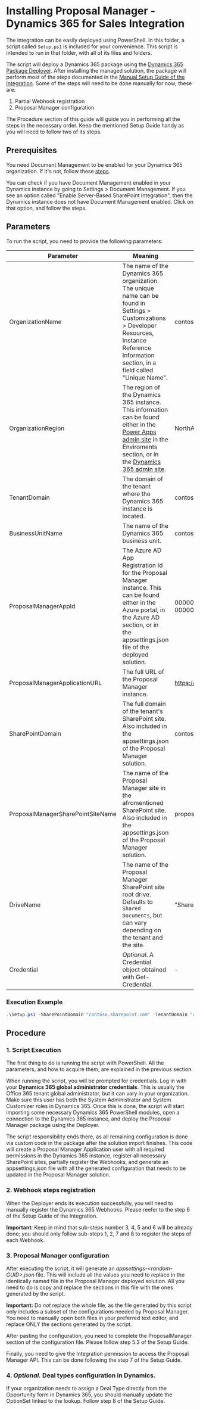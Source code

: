 # Installing Proposal Manager - Dynamics 365 for Sales Integration
The integration can be easily deployed using PowerShell. In this folder, a script called `Setup.ps1` is included for your convenience. This script is intended to run in that folder, with all of its files and folders.

The script will deploy a Dynamics 365 package using the [Dynamics 365 Package Deployer](https://docs.microsoft.com/en-us/dynamics365/customer-engagement/admin/deploy-packages-using-package-deployer-windows-powershell). After installing the managed solution, the package will perform most of the steps documented in the [Manual Setup Guide of the Integration](https://github.com/OfficeDev/ProposalManager/blob/master/Manual%20Dynamics%20Integration/Documents/Setup%20Guide.md). Some of the steps will need to be done manually for now; these are:

 1. Partial Webhook registration
 2. Proposal Manager configuration

The Procedure section of this guide will guide you in performing all the steps in the necessary order. Keep the mentioned Setup Guide handy as you will need to follow two of its steps.

## Prerequisites

You need Document Management to be enabled for your Dynamics 365 organization. If it's not, follow these [steps](https://docs.microsoft.com/en-us/dynamics365/customer-engagement/admin/set-up-dynamics-365-online-to-use-sharepoint-online#configure-a-new-organization).

You can check if you have Document Management enabled in your Dynamics instance by going to Settings > Document Management. If you see an option called "Enable Server-Based SharePoint Integration", then the Dynamics instance does not have Document Management enabled. Click on that option, and follow the steps.

## Parameters

To run the script, you need to provide the following parameters:

Parameter|Meaning|Example
---------|-------|-------
OrganizationName|The name of the Dynamics 365 organization. The unique name can be found in Settings > Customizations > Developer Resources, Instance Reference Information section, in a field called "Unique Name".|contoso
OrganizationRegion|The region of the Dynamics 365 instance. This information can be found either in the [Power Apps admin site](admin.powerplatform.microsoft.com) in the Enviroments section, or in the [Dynamics 365 admin site](https://port.crm.dynamics.com/G/Instances/InstancePicker.aspx?). |NorthAmerica
TenantDomain|The domain of the tenant where the Dynamics 365 instance is located.|contoso.onmicrosoft.com
BusinessUnitName|The name of the Dynamics 365 business unit.|contoso
ProposalManagerAppId|The Azure AD App Registration Id for the Proposal Manager instance. This can be found either in the Azure portal, in the Azure AD section, or in the appsettings.json file of the deployed solution.|00000000-0000-0000-0000-000000000000
ProposalManagerApplicationURL|The full URL of the Proposal Manager instance.|https://proposalmanager.azurewebsites.net
SharePointDomain|The full domain of the tenant's SharePoint site. Also included in the appsettings.json of the Proposal Manager solution.|contoso.sharepoint.com
ProposalManagerSharePointSiteName|The name of the Proposal Manager site in the afromentioned SharePoint site. Also included in the appsettings.json of the Proposal Manager solution.|proposalmanager
DriveName|The name of the Proposal Manager SharePoint site root drive. Defaults to `Shared Documents`, but can vary depending on the tenant and the site.|"Shared Documents"
Credential|*Optional*. A Credential object obtained with Get-Credential.|-

### Execution Example
```powershell
.\Setup.ps1 -SharePointDomain "contoso.sharepoint.com" -TenantDomain "contoso.onmicrosoft.com" -BusinessUnitName "contoso" -ProposalManagerAppId "00000000-0000-0000-0000-000000000000" -ProposalManagerApplicationUrl "https://proposalmanager.azurewebsites.net" -ProposalManagerSharePointSiteName "proposalmanager" -OrganizationName "contoso" -OrganizationRegion "NorthAmerica"
```

## Procedure
### 1. Script Execution
The first thing to do is running the script with PowerShell. All the parameters, and how to acquire them, are explained in the previous section.

When running the script, you will be prompted for credentials. Log in with your **Dynamics 365 global administrator credentials**. This is usually the Office 365 tenant global administrator, but it can vary in your organization. Make sure this user has both the System Administrator and System Customizer roles in Dynamics 365. 
Once this is done, the script will start importing some necessary Dynamics 365 PowerShell modules, open a connection to the Dynamics 365 instance, and deploy the Proposal Manager package using the Deployer.

The script responsibility ends there, as all remaining configuration is done via custom code in the package after the solution import finishes. This code will create a Proposal Manager Application user with all required permissions in the Dynamics 365 instance, register all necessary SharePoint sites, partially register the Webhooks, and generate an appsettings.json file with all the generated configuration that needs to be updated in the Proposal Manager solution.

### 2. Webhook steps registration
When the Deployer ends its execution successfully, you will need to manually register the Dynamics 365 Webhooks. Please reefer to the step 6 of the Setup Guide of the Integration. 

**Important**: Keep in mind that sub-steps number 3, 4, 5 and 6 will be already done; you should only follow sub-steps 1, 2, 7 and 8 to register the steps of each Webhook.

### 3. Proposal Manager configuration
After executing the script, it will generate an *appsettings-\<random-GUID>.json* file. This will include all the values you need to replace in the identically named file in the Proposal Manager deployed solution. All you need to do is copy and replace the sections in this file with the ones generated by the script.

**Important:** Do *not* replace the whole file, as the file generated by this script only includes a subset of the configurations needed by Proposal Manager. You need to manually open both files in your preferred text editor, and replace ONLY the sections generated by the script. 

After pasting the configuration, you need to complete the ProposalManager section of the configuration file. Please follow step 5.3 of the Setup Guide.

Finally, you need to give the Integration permission to access the Proposal Manager API. This can be done following the step 7 of the Setup Guide.

### 4. _Optional._ Deal types configuration in Dynamics.
If your organization needs to assign a Deal Type directly from the Opportunity form in Dynamics 365, you should manually update the OptionSet linked to the lookup. Follow step 8 of the Setup Guide.